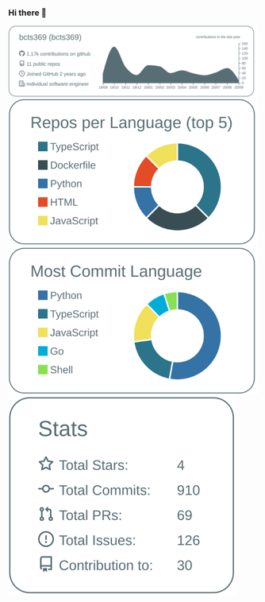 ### Hi there 👋

<!--
**bcts369/bcts369** is a ✨ _special_ ✨ repository because its `README.md` (this file) appears on your GitHub profile.

Here are some ideas to get you started:

- 🔭 I’m currently working on ...
- 🌱 I’m currently learning ...
- 👯 I’m looking to collaborate on ...
- 🤔 I’m looking for help with ...
- 💬 Ask me about ...
- 📫 How to reach me: ...
- 😄 Pronouns: ...
- ⚡ Fun fact: ...
-->



![](https://raw.githubusercontent.com/bcts369/bcts369/master/profile-summary-card-output/default/0-profile-details.svg)
![](https://raw.githubusercontent.com/bcts369/bcts369/master/profile-summary-card-output/default/1-repos-per-language.svg)
![](https://raw.githubusercontent.com/bcts369/bcts369/master/profile-summary-card-output/default/2-most-commit-language.svg)
![](https://raw.githubusercontent.com/bcts369/bcts369/master/profile-summary-card-output/default/3-stats.svg)

